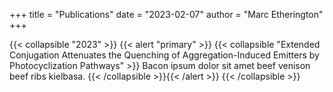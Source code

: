 +++
title = "Publications"
date = "2023-02-07"
author = "Marc Etherington"
+++

{{< collapsible "2023" >}}
{{< alert "primary" >}}
{{< collapsible "Extended Conjugation Attenuates the Quenching of Aggregation-Induced Emitters by Photocyclization Pathways" >}}
Bacon ipsum dolor sit amet beef venison beef ribs kielbasa.
{{< /collapsible >}}{{< /alert >}}
{{< /collapsible >}}



